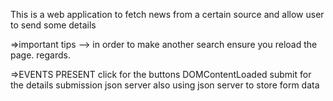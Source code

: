 This is a web application to fetch news from a certain source and allow user to send some details

=>important tips -->
in order to make another search ensure you reload the page.
regards.


=>EVENTS PRESENT 
click for the buttons
DOMContentLoaded
submit for the details submission
json server
also using json server to store form data 
